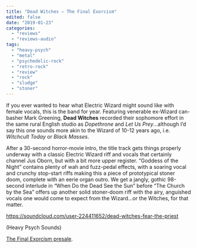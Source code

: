 ```yaml
---
title: "Dead Witches – The Final Exorcism"
edited: false
date: "2019-01-23"
categories:
  - "reviews"
  - "reviews-audio"
tags:
  - "heavy-psych"
  - "metal"
  - "psychedelic-rock"
  - "retro-rock"
  - "review"
  - "rock"
  - "sludge"
  - "stoner"
---
```


If you ever wanted to hear what Electric Wizard might sound like with female vocals, this is the band for year. Featuring venerable ex-Wizard can-basher Mark Greening, **Dead Witches** recorded their sophomore effort in the same rural English studio as _Dopethrone_ and _Let Us Prey_…although I’d say this one sounds more akin to the Wizard of 10-12 years ago, i.e. _Witchcult Today_ or _Black Masses_.

After a 30-second horror-movie intro, the title track gets things properly underway with a classic Electric Wizard riff and vocals that certainly channel Jus Oborn, but with a bit more upper register. “Goddess of the Night” contains plenty of wah and fuzz-pedal effects, with a soaring vocal and crunchy stop-start riffs making this a piece of prototypical stoner doom, complete with an eerie organ outro. We get a jangly, gothic 98-second interlude in “When Do the Dead See the Sun” before “The Church by the Sea” offers up another solid stoner-doom riff with the airy, anguished vocals one would come to expect from the Wizard…or the Witches, for that matter.

https://soundcloud.com/user-224411652/dead-witches-fear-the-priest

(Heavy Psych Sounds)

[The Final Exorcism presale](https://heavypsychsoundsrecords.bandcamp.com/album/dead-witches-the-final-exorcism-presale).

